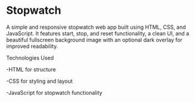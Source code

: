 # Stopwatch
A simple and responsive stopwatch web app built using HTML, CSS, and JavaScript. It features start, stop, and reset functionality, a clean UI, and a beautiful fullscreen background image with an optional dark overlay for improved readability.

Technologies Used

-HTML for structure

-CSS for styling and layout

-JavaScript for stopwatch functionality
